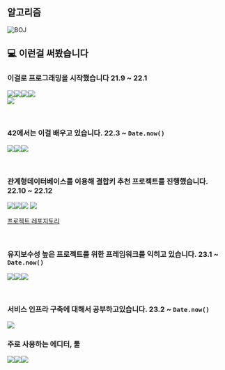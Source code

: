 ## 알고리즘

<!--![Anurag's GitHub stats](https://github-readme-stats.vercel.app/api?username=koreanddinghwan&show_icons=true&theme=radical)-->
![BOJ](http://mazassumnida.wtf/api/v2/generate_badge?boj=rkdaudghks99)  
<!-- ![Solved.ac프로필](https://solved.ac/rkdaudghks99) -->


## 💻 이런걸 써봤습니다

### 이걸로 프로그래밍을 시작했습니다 21.9 ~ 22.1
<img src="https://img.shields.io/badge/Python-3776AB?style=for-the-badge&logo=python&logoColor=white"><img src="https://img.shields.io/badge/Html-E34F26?style=for-the-badge&logo=html&logoColor=white"><img src="https://img.shields.io/badge/Javascript-F7DF1E?style=for-the-badge&logo=javascript&logoColor=white"><img src="https://img.shields.io/badge/Css-1572B6?style=for-the-badge&logo=css&logoColor=white">  
<img src="https://img.shields.io/badge/React-61DAFB?style=for-the-badge&logo=react&logoColor=white">

<!-- https://simpleicons.org/  -->
<!-- <img src="https://img.shields.io/badge/기술이름-색상번호?style=for-the-badge&logo=아이콘이름&logoColor=white">  -->

<br>

### 42에서는 이걸 배우고 있습니다. 22.3 ~ `Date.now()`
<img src="https://img.shields.io/badge/C-A8B9CC?style=for-the-badge&logo=C&logoColor=white"><img src="https://img.shields.io/badge/C++-00599C?style=for-the-badge&logo=C++&logoColor=white"><img src="https://img.shields.io/badge/linux-00599C?style=for-the-badge&logo=linux&logoColor=white">

<br>

### 관계형데이터베이스를 이용해 결합키 추천 프로젝트를 진행했습니다. 22.10 ~ 22.12
<img src="https://img.shields.io/badge/Pug-A86454?style=for-the-badge&logo=pug&logoColor=white"><img src="https://img.shields.io/badge/Node.js-339933?style=for-the-badge&logo=node.js&logoColor=white"><img src="https://img.shields.io/badge/Express-000000?style=for-the-badge&logo=Express&logoColor=white">
<img src="https://img.shields.io/badge/MySQL-4479A1?style=for-the-badge&logo=MySQL&logoColor=white">

[프로젝트 레포지토리](https://github.com/PreswotLab/preswotlab)

<br>

### 유지보수성 높은 프로젝트를 위한 프레임워크를 익히고 있습니다. 23.1 ~ `Date.now()`
<img src="https://img.shields.io/badge/TypeScript-3178C6?style=for-the-badge&logo=TypeScript&logoColor=white"><img src="https://img.shields.io/badge/NestJS-E0234E?style=for-the-badge&logo=NestJS&logoColor=white"><img src="https://img.shields.io/badge/TypeOrm-E0234E?style=for-the-badge&logo=TypeOrm&logoColor=white">

<br>

### 서비스 인프라 구축에 대해서 공부하고있습니다. 23.2 ~ `Date.now()`
<img src="https://img.shields.io/badge/aws-E0234E?style=for-the-badge&logo=aws&logoColor=white">

<br>

### 주로 사용하는 에디터, 툴
<img src="https://img.shields.io/badge/Git-F05032?style=for-the-badge&logo=Git&logoColor=white"><img src="https://img.shields.io/badge/Vim-019733?style=for-the-badge&logo=Vim&logoColor=white"><img src="https://img.shields.io/badge/Neovim-57A143?style=for-the-badge&logo=Neovim&logoColor=white">
